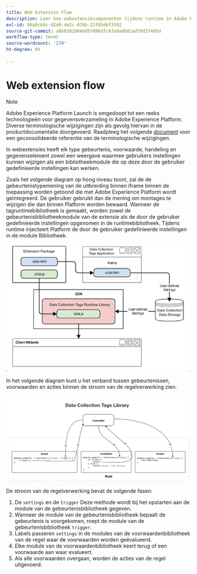 ```yaml
---
title: Web Extension Flow
description: Leer hoe webextensiecomponenten tijdens runtime in Adobe Experience Platform met elkaar communiceren.
exl-id: 90a0c64c-d240-4e2c-876b-22f05d6f3f82
source-git-commit: a8b0282004dd57096dfc63a9adb82ad70d37495d
workflow-type: tm+mt
source-wordcount: '270'
ht-degree: 0%

---
```


# Web extension flow

>[!NOTE]
>
>Adobe Experience Platform Launch is omgedoopt tot een reeks technologieën voor gegevensverzameling in Adobe Experience Platform. Diverse terminologische wijzigingen zijn als gevolg hiervan in de productdocumentatie doorgevoerd. Raadpleeg het volgende [document](../../term-updates.md) voor een geconsolideerde referentie van de terminologische wijzigingen.

In webextensies heeft elk type gebeurtenis, voorwaarde, handeling en gegevenselement zowel een weergave waarmee gebruikers instellingen kunnen wijzigen als een bibliotheekmodule die op deze door de gebruiker gedefinieerde instellingen kan werken.

Zoals het volgende diagram op hoog niveau toont, zal de de gebeurtenistypemening van de uitbreiding binnen iframe binnen de toepassing worden getoond die met Adobe Experience Platform wordt geïntegreerd. De gebruiker gebruikt dan de mening om montages te wijzigen die dan binnen Platform worden bewaard. Wanneer de tagruntimebibliotheek is gemaakt, worden zowel de gebeurtenisbibliotheekmodule van de extensie als de door de gebruiker gedefinieerde instellingen opgenomen in de runtimebibliotheek. Tijdens runtime injecteert Platform de door de gebruiker gedefinieerde instellingen in de module Bibliotheek.

![extensiestroom diagram](../images/flow/web/extension-flow.png)

In het volgende diagram kunt u het verband tussen gebeurtenissen, voorwaarden en acties binnen de stroom van de regelverwerking zien.

![regelverwerkingsstroomdiagram](../images/flow/web/rule-processing-flow.png)

De stroom van de regelverwerking bevat de volgende fasen:

1. De `settings` en de `trigger` Deze methode wordt bij het opstarten aan de module van de gebeurtenisbibliotheek gegeven.
1. Wanneer de module van de gebeurtenisbibliotheek bepaalt de gebeurtenis is voorgekomen, roept de module van de gebeurtenisbibliotheek `trigger`.
1. Labels passeren `settings` in de modules van de voorwaardenbibliotheek van de regel waar de voorwaarden worden geëvalueerd.
1. Elke module van de voorwaardenbibliotheek keert terug of een voorwaarde aan waar evalueert.
1. Als alle voorwaarden overgaan, worden de acties van de regel uitgevoerd.
